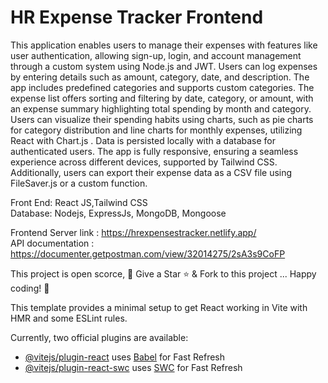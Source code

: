 # HR Expense Tracker Frontend

This application enables users to manage their expenses with features like user authentication, allowing sign-up, login, and account management through  a custom system using Node.js and JWT. Users can log expenses by entering details such as amount, category, date, and  description. The app includes predefined categories and supports custom categories. The expense list offers sorting and filtering by date, category, or amount, with an expense summary highlighting total spending by month and category. Users can visualize their spending habits using charts, such as pie charts for category distribution and line charts for monthly expenses, utilizing React with Chart.js . Data is persisted locally with  a database for authenticated users. The app is fully responsive, ensuring a seamless experience across different devices, supported by Tailwind CSS. Additionally, users can export their expense data as a CSV file using FileSaver.js or a custom function.

Front End: React JS,Tailwind CSS \
Database: Nodejs, ExpressJs, MongoDB, Mongoose

Frontend Server link : https://hrexpensestracker.netlify.app/ \
API documentation : https://documenter.getpostman.com/view/32014275/2sA3s9CoFP

This project is open scorce, 🚀 Give a Star ⭐️ & Fork to this project ... Happy coding! 🤩

This template provides a minimal setup to get React working in Vite with HMR and some ESLint rules.

Currently, two official plugins are available:

- [@vitejs/plugin-react](https://github.com/vitejs/vite-plugin-react/blob/main/packages/plugin-react/README.md) uses [Babel](https://babeljs.io/) for Fast Refresh
- [@vitejs/plugin-react-swc](https://github.com/vitejs/vite-plugin-react-swc) uses [SWC](https://swc.rs/) for Fast Refresh
